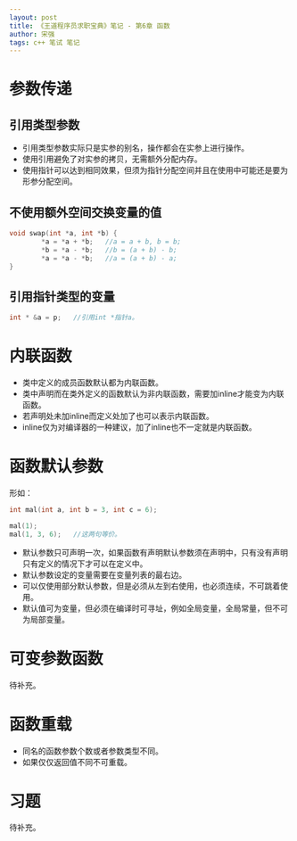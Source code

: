 ```yaml
---
layout: post
title: 《王道程序员求职宝典》笔记 - 第6章 函数
author: 宋强
tags: c++ 笔试 笔记
---
```


# 参数传递

## 引用类型参数
* 引用类型参数实际只是实参的别名，操作都会在实参上进行操作。
* 使用引用避免了对实参的拷贝，无需额外分配内存。
* 使用指针可以达到相同效果，但须为指针分配空间并且在使用中可能还是要为形参分配空间。

## 不使用额外空间交换变量的值
```c++
void swap(int *a, int *b) {
        *a = *a + *b;   //a = a + b, b = b;
        *b = *a - *b;   //b = (a + b) - b;
        *a = *a - *b;   //a = (a + b) - a;
}
```

## 引用指针类型的变量
```c++
int * &a = p;   //引用int *指针a。
```

# 内联函数
* 类中定义的成员函数默认都为内联函数。
* 类中声明而在类外定义的函数默认为非内联函数，需要加inline才能变为内联函数。
* 若声明处未加inline而定义处加了也可以表示内联函数。
* inline仅为对编译器的一种建议，加了inline也不一定就是内联函数。

# 函数默认参数
形如：
```c++
int mal(int a, int b = 3, int c = 6);

mal(1);
mal(1, 3, 6);   //这两句等价。
```
* 默认参数只可声明一次，如果函数有声明默认参数须在声明中，只有没有声明只有定义的情况下才可以在定义中。
* 默认参数设定的变量需要在变量列表的最右边。
* 可以仅使用部分默认参数，但是必须从左到右使用，也必须连续，不可跳着使用。
* 默认值可为变量，但必须在编译时可寻址，例如全局变量，全局常量，但不可为局部变量。

# 可变参数函数
待补充。

# 函数重载
* 同名的函数参数个数或者参数类型不同。
* 如果仅仅返回值不同不可重载。

# 习题
待补充。